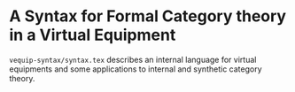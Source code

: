 # A Syntax for Formal Category theory in a Virtual Equipment

`vequip-syntax/syntax.tex` describes an internal language for virtual
equipments and some applications to internal and synthetic category
theory.

